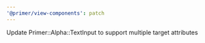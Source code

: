 ```yaml
---
'@primer/view-components': patch
---
```


Update Primer::Alpha::TextInput to support multiple target attributes
